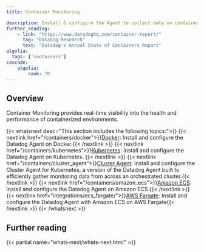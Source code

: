 ```yaml
---
title: Container Monitoring

description: Install & configure the Agent to collect data on containerized infrastructures
further_reading:
    - link: "https://www.datadoghq.com/container-report/"
      tag: "Datadog Research"
      text: "Datadog's Annual State of Containers Report"
algolia:
  tags: ['containers']
cascade:
    algolia:
        rank: 70
---
```


## Overview

Container Monitoring provides real-time visibility into the health and performance of containerized environments.

{{< whatsnext desc="This section includes the following topics:">}}
  {{< nextlink href="/containers/docker">}}<u>Docker</u>: Install and configure the Datadog Agent on Docker.{{< /nextlink >}}
  {{< nextlink href="/containers/kubernetes">}}<u>Kubernetes</u>: Install and configure the Datadog Agent on Kubernetes. {{< /nextlink >}}
  {{< nextlink href="/containers/cluster_agent">}}<u>Cluster Agent</u>: Install and configure the Cluster Agent for Kubernetes, a version of the Datadog Agent built to efficiently gather monitoring data from across an orchestrated cluster.{{< /nextlink >}}
  {{< nextlink href="/containers/amazon_ecs">}}<u>Amazon ECS</u>: Install and configure the Datadog Agent on Amazon ECS.{{< /nextlink >}}
  {{< nextlink href="integrations/ecs_fargate/">}}<u>AWS Fargate</u>: Install and configure the Datadog Agent with Amazon ECS on AWS Fargate{{< /nextlink >}}
{{< /whatsnext >}}

## Further reading

{{< partial name="whats-next/whats-next.html" >}}

